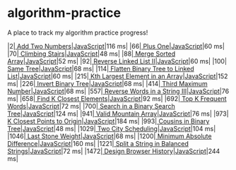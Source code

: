 # algorithm-practice
A place to track my algorithm practice progress!

|2|[ Add Two Numbers](https://leetcode.com/problems/add-two-numbers/)|[JavaScript](./solutions/2.%20Add%20Two%20NumbersJavaScript)|116 ms|
|66|[ Plus One](https://leetcode.com/problems/plus-one/)|[JavaScript](./solutions/66.%20Plus%20OneJavaScript)|60 ms|
|70|[ Climbing Stairs](https://leetcode.com/problems/climbing-stairs/)|[JavaScript](./solutions/70.%20Climbing%20StairsJavaScript)|48 ms|
|88|[ Merge Sorted Array](https://leetcode.com/problems/merge-sorted-array/)|[JavaScript](./solutions/88.%20Merge%20Sorted%20ArrayJavaScript)|52 ms|
|92|[ Reverse Linked List II](https://leetcode.com/problems/reverse-linked-list-ii/)|[JavaScript](./solutions/92.%20Reverse%20Linked%20List%20IIJavaScript)|60 ms|
|100|[ Same Tree](https://leetcode.com/problems/same-tree/)|[JavaScript](./solutions/100.%20Same%20TreeJavaScript)|68 ms|
|114|[ Flatten Binary Tree to Linked List](https://leetcode.com/problems/flatten-binary-tree-to-linked-list/)|[JavaScript](./solutions/114.%20Flatten%20Binary%20Tree%20to%20Linked%20ListJavaScript)|60 ms|
|215|[ Kth Largest Element in an Array](https://leetcode.com/problems/kth-largest-element-in-an-array/)|[JavaScript](./solutions/215.%20Kth%20Largest%20Element%20in%20an%20ArrayJavaScript)|152 ms|
|226|[ Invert Binary Tree](https://leetcode.com/problems/invert-binary-tree/)|[JavaScript](./solutions/226.%20Invert%20Binary%20TreeJavaScript)|68 ms|
|414|[ Third Maximum Number](https://leetcode.com/problems/third-maximum-number/)|[JavaScript](./solutions/414.%20Third%20Maximum%20NumberJavaScript)|68 ms|
|557|[ Reverse Words in a String III](https://leetcode.com/problems/reverse-words-in-a-string-iii/)|[JavaScript](./solutions/557.%20Reverse%20Words%20in%20a%20String%20IIIJavaScript)|76 ms|
|658|[ Find K Closest Elements](https://leetcode.com/problems/find-k-closest-elements/)|[JavaScript](./solutions/658.%20Find%20K%20Closest%20ElementsJavaScript)|92 ms|
|692|[ Top K Frequent Words](https://leetcode.com/problems/top-k-frequent-words/)|[JavaScript](./solutions/692.%20Top%20K%20Frequent%20WordsJavaScript)|72 ms|
|700|[ Search in a Binary Search Tree](https://leetcode.com/problems/search-in-a-binary-search-tree/)|[JavaScript](./solutions/700.%20Search%20in%20a%20Binary%20Search%20TreeJavaScript)|124 ms|
|941|[ Valid Mountain Array](https://leetcode.com/problems/valid-mountain-array/)|[JavaScript](./solutions/941.%20Valid%20Mountain%20ArrayJavaScript)|76 ms|
|973|[ K Closest Points to Origin](https://leetcode.com/problems/k-closest-points-to-origin/)|[JavaScript](./solutions/973.%20K%20Closest%20Points%20to%20OriginJavaScript)|184 ms|
|993|[ Cousins in Binary Tree](https://leetcode.com/problems/cousins-in-binary-tree/)|[JavaScript](./solutions/993.%20Cousins%20in%20Binary%20TreeJavaScript)|48 ms|
|1029|[ Two City Scheduling](https://leetcode.com/problems/two-city-scheduling/)|[JavaScript](./solutions/1029.%20Two%20City%20SchedulingJavaScript)|104 ms|
|1046|[ Last Stone Weight](https://leetcode.com/problems/last-stone-weight/)|[JavaScript](./solutions/1046.%20Last%20Stone%20WeightJavaScript)|68 ms|
|1200|[ Minimum Absolute Difference](https://leetcode.com/problems/minimum-absolute-difference/)|[JavaScript](./solutions/1200.%20Minimum%20Absolute%20DifferenceJavaScript)|160 ms|
|1221|[ Split a String in Balanced Strings](https://leetcode.com/problems/split-a-string-in-balanced-strings/)|[JavaScript](./solutions/1221.%20Split%20a%20String%20in%20Balanced%20StringsJavaScript)|72 ms|
|1472|[ Design Browser History](https://leetcode.com/problems/design-browser-history/)|[JavaScript](./solutions/1472.%20Design%20Browser%20HistoryJavaScript)|244 ms|
